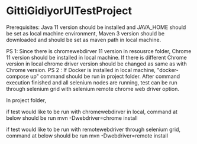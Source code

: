 # GittiGidiyorUITestProject

Prerequisites: Java 11 version should be installed and JAVA_HOME should be set as local machine environment, 
Maven 3 version should be downloaded and should be set as maven path in local machine.

PS 1: Since there is chromewebdirver 11 version in resousrce folder, Chrome 11 version should be installed in local machine. If there is different Chrome version in local
chrome driver version should be changed as same as with Chrome version.
PS 2 : If Docker is installed in local machine, "docker-compose up" command should be run in project folder. After command execution finished and all selenium nodes are running,
test can be run through selenium grid with selenium remote chrome web driver option.

In project folder, 

if test would like to be run with chromewebdirver in local, command at below should be run
mvn -Dwebdriver=chrome install

if test would like to be run with remotewebdriver through selenium grid, command at below should be run
mvn -Dwebdriver=remote install
